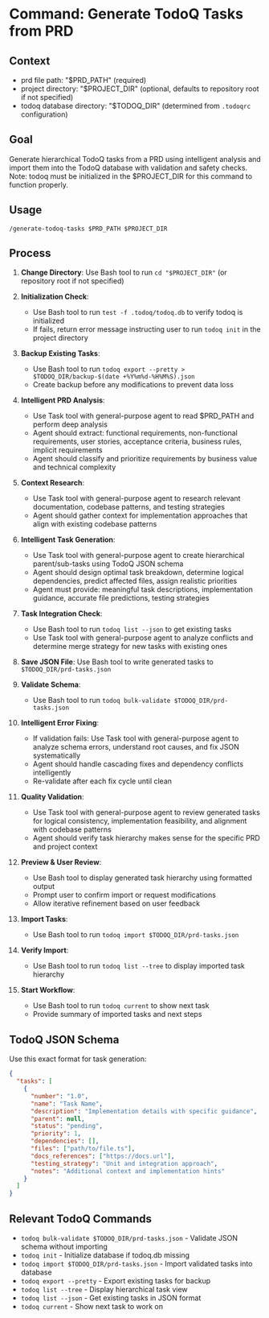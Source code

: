 # Command: Generate TodoQ Tasks from PRD

## Context

- prd file path: "$PRD_PATH" (required)
- project directory: "$PROJECT_DIR" (optional, defaults to repository root if not specified)
- todoq database directory: "$TODOQ_DIR" (determined from `.todoqrc` configuration)

## Goal

Generate hierarchical TodoQ tasks from a PRD using intelligent analysis and import them into the TodoQ database with validation and safety checks. Note: todoq must be initialized in the $PROJECT_DIR for this command to function properly.

## Usage
```
/generate-todoq-tasks $PRD_PATH $PROJECT_DIR
```

## Process

1. **Change Directory**: Use Bash tool to run `cd "$PROJECT_DIR"` (or repository root if not specified)

2. **Initialization Check**: 
   - Use Bash tool to run `test -f .todoq/todoq.db` to verify todoq is initialized
   - If fails, return error message instructing user to run `todoq init` in the project directory

3. **Backup Existing Tasks**:
   - Use Bash tool to run `todoq export --pretty > $TODOQ_DIR/backup-$(date +%Y%m%d-%H%M%S).json`
   - Create backup before any modifications to prevent data loss

4. **Intelligent PRD Analysis**:
   - Use Task tool with general-purpose agent to read $PRD_PATH and perform deep analysis
   - Agent should extract: functional requirements, non-functional requirements, user stories, acceptance criteria, business rules, implicit requirements
   - Agent should classify and prioritize requirements by business value and technical complexity

5. **Context Research**:
   - Use Task tool with general-purpose agent to research relevant documentation, codebase patterns, and testing strategies
   - Agent should gather context for implementation approaches that align with existing codebase patterns

6. **Intelligent Task Generation**:
   - Use Task tool with general-purpose agent to create hierarchical parent/sub-tasks using TodoQ JSON schema
   - Agent should design optimal task breakdown, determine logical dependencies, predict affected files, assign realistic priorities
   - Agent must provide: meaningful task descriptions, implementation guidance, accurate file predictions, testing strategies

7. **Task Integration Check**:
   - Use Bash tool to run `todoq list --json` to get existing tasks
   - Use Task tool with general-purpose agent to analyze conflicts and determine merge strategy for new tasks with existing ones

8. **Save JSON File**: Use Bash tool to write generated tasks to `$TODOQ_DIR/prd-tasks.json`

9. **Validate Schema**: 
    - Use Bash tool to run `todoq bulk-validate $TODOQ_DIR/prd-tasks.json`

10. **Intelligent Error Fixing**: 
    - If validation fails: Use Task tool with general-purpose agent to analyze schema errors, understand root causes, and fix JSON systematically
    - Agent should handle cascading fixes and dependency conflicts intelligently
    - Re-validate after each fix cycle until clean

11. **Quality Validation**:
    - Use Task tool with general-purpose agent to review generated tasks for logical consistency, implementation feasibility, and alignment with codebase patterns
    - Agent should verify task hierarchy makes sense for the specific PRD and project context

12. **Preview & User Review**:
    - Use Bash tool to display generated task hierarchy using formatted output
    - Prompt user to confirm import or request modifications
    - Allow iterative refinement based on user feedback

13. **Import Tasks**: 
    - Use Bash tool to run `todoq import $TODOQ_DIR/prd-tasks.json`

14. **Verify Import**: 
    - Use Bash tool to run `todoq list --tree` to display imported task hierarchy

15. **Start Workflow**: 
    - Use Bash tool to run `todoq current` to show next task
    - Provide summary of imported tasks and next steps

## TodoQ JSON Schema

Use this exact format for task generation:

```json
{
  "tasks": [
    {
      "number": "1.0",
      "name": "Task Name",
      "description": "Implementation details with specific guidance",
      "parent": null,
      "status": "pending",
      "priority": 1,
      "dependencies": [],
      "files": ["path/to/file.ts"],
      "docs_references": ["https://docs.url"],
      "testing_strategy": "Unit and integration approach",
      "notes": "Additional context and implementation hints"
    }
  ]
}
```

## Relevant TodoQ Commands

- `todoq bulk-validate $TODOQ_DIR/prd-tasks.json` - Validate JSON schema without importing
- `todoq init` - Initialize database if todoq.db missing
- `todoq import $TODOQ_DIR/prd-tasks.json` - Import validated tasks into database
- `todoq export --pretty` - Export existing tasks for backup
- `todoq list --tree` - Display hierarchical task view
- `todoq list --json` - Get existing tasks in JSON format
- `todoq current` - Show next task to work on